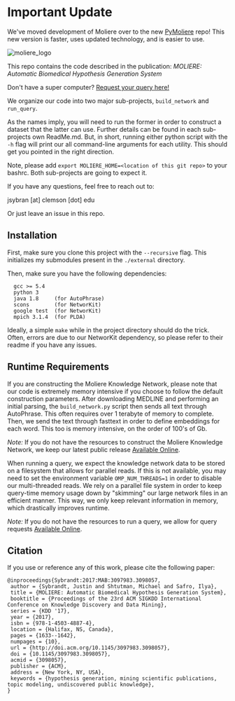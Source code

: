 # Important Update

We've moved development of Moliere over to the new [PyMoliere](https://github.com/JSybrandt/PyMoliere) repo! This new version is faster, uses updated technology, and is easier to use.


![moliere_logo][moliere_logo]

This repo contains the code described in the publication: *MOLIERE: Automatic Biomedical Hypothesis Generation System*

Don't have a super computer? [Request your query here!][moliere_query]

We organize our code into two major sub-projects, `build_network` and `run_query`.

As the names imply, you will need to run the former in order to construct a dataset that the latter can use.
Further details can be found in each sub-projects own ReadMe.md.
But, in short, running either python script with the `-h` flag will print our all command-line arguments for each utility.
This should get you pointed in the right direction.

Note, please add `export MOLIERE_HOME=<location of this git repo>` to your bashrc.
Both sub-projects are going to expect it.

If you have any questions, feel free to reach out to:

jsybran [at] clemson [dot] edu

Or just leave an issue in this repo.


## Installation

First, make sure you clone this project with the `--recursive` flag.
This initializes my submodules present in the `./external` directory.

Then, make sure you have the following dependencies:

```
  gcc >= 5.4
  python 3
  java 1.8     (for AutoPhrase)
  scons        (for NetworKit)
  google test  (for NetworKit)
  mpich 3.1.4  (for PLDA)
```

Ideally, a simple `make` while in the project directory should do the trick.
Often, errors are due to our NetworKit dependency, so please refer to their readme if you have any issues.

## Runtime Requirements

If you are constructing the Moliere Knowledge Network, please note that our code is extremely memory intensive if you choose to follow the default construction parameters.
After downloading MEDLINE and performing an initial parsing, the `build_network.py` script then sends all text through AutoPhrase.
This often requires over 1 terabyte of memory to complete.
Then, we send the text through fasttext in order to define embeddings for each word.
This too is memory intensive, on the order of 100's of Gb.

*Note:* If you do not have the resources to construct the Moliere Knowledge Network, we keep our latest public release [Available Online][moliere_data].

When running a query, we expect the knowledge network data to be stored on a filesystem that allows for parallel reads.
If this is not available, you may need to set the environment variable `OMP_NUM_THREADS=1` in order to disable our multi-threaded reads.
We rely on a parallel file system in order to keep query-time memory usage down by "skimming" our large network files in an efficient manner.
This way, we only keep relevant information in memory, which drastically improves runtime.

*Note:* If you do not have the resources to run a query, we allow for query requests [Available Online][moliere_query].

## Citation

If you use or reference any of this work, please cite the following paper:

    @inproceedings{Sybrandt:2017:MAB:3097983.3098057,
     author = {Sybrandt, Justin and Shtutman, Michael and Safro, Ilya},
     title = {MOLIERE: Automatic Biomedical Hypothesis Generation System},
     booktitle = {Proceedings of the 23rd ACM SIGKDD International Conference on Knowledge Discovery and Data Mining},
     series = {KDD '17},
     year = {2017},
     isbn = {978-1-4503-4887-4},
     location = {Halifax, NS, Canada},
     pages = {1633--1642},
     numpages = {10},
     url = {http://doi.acm.org/10.1145/3097983.3098057},
     doi = {10.1145/3097983.3098057},
     acmid = {3098057},
     publisher = {ACM},
     address = {New York, NY, USA},
     keywords = {hypothesis generation, mining scientific publications, topic modeling, undiscovered public knowledge},
    }

[moliere_logo]:http://sybrandt.com/img/logo/moliere_logo.png
[moliere_query]:http://sybrandt.com/post/moliere-run-query/
[moliere_data]:https://drive.google.com/open?id=1mHTcKvt6EhkHhDjQlHZ7S0T3WGZZ6K5E
